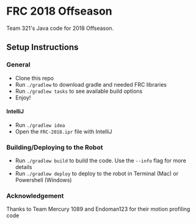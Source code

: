 # FRC 2018 Offseason

Team 321's Java code for 2018 Offseason.

## Setup Instructions

### General
- Clone this repo
- Run `./gradlew` to download gradle and needed FRC libraries
- Run `./gradlew tasks` to see available build options
- Enjoy!

#### IntelliJ
- Run `./gradlew idea`
- Open the `FRC-2018.ipr` file with IntelliJ

### Building/Deploying to the Robot
- Run `./gradlew build` to build the code. Use the `--info` flag for more details
- Run `./gradlew deploy` to deploy to the robot in Terminal (Mac) or Powershell (Windows)

### Acknowledgement
Thanks to Team Mercury 1089 and Endoman123 for their motion profiling code